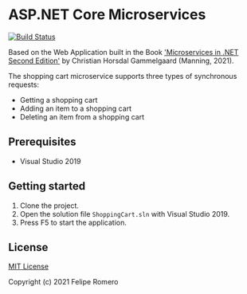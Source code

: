 # ASP.NET Core Microservices

[![Build Status][badge]][branch]

Based on the Web Application built in the Book ['Microservices in .NET Second Edition'][1] by Christian Horsdal Gammelgaard (Manning, 2021).

The shopping cart microservice supports three types of synchronous requests:

- Getting a shopping cart
- Adding an item to a shopping cart
- Deleting an item from a shopping cart

## Prerequisites

- Visual Studio 2019

## Getting started

1. Clone the project.
1. Open the solution file `ShoppingCart.sln` with Visual Studio 2019.
1. Press F5 to start the application.

## License

[MIT License](LICENSE)

Copyright (c) 2021 Felipe Romero

[1]: https://www.manning.com/books/microservices-in-net-second-edition
[branch]: https://github.com/feliperomero3/AspNetCoreMicroservices/actions/workflows/ShoppingCart-CI.yml
[badge]: https://github.com/feliperomero3/AspNetCoreMicroservices/actions/workflows/ShoppingCart-CI.yml/badge.svg?branch=master
